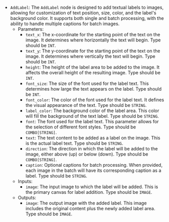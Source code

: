 - `AddLabel`: The `AddLabel` node is designed to add textual labels to images, allowing for customization of text position, size, color, and the label's background color. It supports both single and batch processing, with the ability to handle multiple captions for batch images.
    - Parameters:
        - `text_x`: The x-coordinate for the starting point of the text on the image. It determines where horizontally the text will begin. Type should be `INT`.
        - `text_y`: The y-coordinate for the starting point of the text on the image. It determines where vertically the text will begin. Type should be `INT`.
        - `height`: The height of the label area to be added to the image. It affects the overall height of the resulting image. Type should be `INT`.
        - `font_size`: The size of the font used for the label text. This determines how large the text appears on the label. Type should be `INT`.
        - `font_color`: The color of the font used for the label text. It defines the visual appearance of the text. Type should be `STRING`.
        - `label_color`: The background color of the label area. This color will fill the background of the text label. Type should be `STRING`.
        - `font`: The font used for the label text. This parameter allows for the selection of different font styles. Type should be `COMBO[STRING]`.
        - `text`: The text content to be added as a label on the image. This is the actual label text. Type should be `STRING`.
        - `direction`: The direction in which the label will be added to the image, either above (up) or below (down). Type should be `COMBO[STRING]`.
        - `caption`: Optional captions for batch processing. When provided, each image in the batch will have its corresponding caption as a label. Type should be `STRING`.
    - Inputs:
        - `image`: The input image to which the label will be added. This is the primary canvas for label addition. Type should be `IMAGE`.
    - Outputs:
        - `image`: The output image with the added label. This image includes the original content plus the newly added label area. Type should be `IMAGE`.
